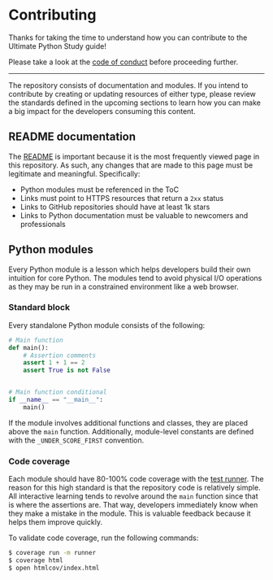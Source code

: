 # Contributing

Thanks for taking the time to understand how you can contribute to the
Ultimate Python Study guide!

Please take a look at the [code of conduct](CODE_OF_CONDUCT.md) before
proceeding further.

---

The repository consists of documentation and modules. If you intend to
contribute by creating or updating resources of either type, please review
the standards defined in the upcoming sections to learn how you can make a
big impact for the developers consuming this content.

## README documentation

The [README](README.md) is important because it is the most frequently viewed
page in this repository. As such, any changes that are made to this page
must be legitimate and meaningful. Specifically:

- Python modules must be referenced in the ToC
- Links must point to HTTPS resources that return a `2xx` status
- Links to GitHub repositories should have at least 1k stars
- Links to Python documentation must be valuable to newcomers and professionals

## Python modules

Every Python module is a lesson which helps developers build their own
intuition for core Python. The modules tend to avoid physical I/O operations
as they may be run in a constrained environment like a web browser.

### Standard block

Every standalone Python module consists of the following:

```python
# Main function
def main():
    # Assertion comments
    assert 1 + 1 == 2
    assert True is not False


# Main function conditional
if __name__ == "__main__":
    main()
```

If the module involves additional functions and classes, they are placed
above the `main` function. Additionally, module-level constants are
defined with the `_UNDER_SCORE_FIRST` convention.

### Code coverage

Each module should have 80-100% code coverage with the [test runner](runner.py).
The reason for this high standard is that the repository code is relatively
simple. All interactive learning tends to revolve around the `main` function
since that is where the assertions are. That way, developers immediately know
when they make a mistake in the module. This is valuable feedback because it
helps them improve quickly.

To validate code coverage, run the following commands:

```bash
$ coverage run -m runner
$ coverage html
$ open htmlcov/index.html
```
